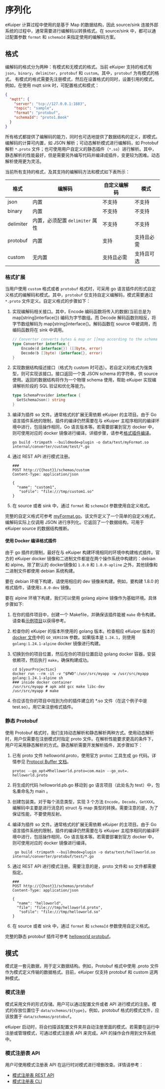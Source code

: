 # 序列化

eKuiper 计算过程中使用的是基于 Map 的数据结构，因此 source/sink 连接外部系统的过程中，通常需要进行编解码以转换格式。在 source/sink 中，都可以通过配置参数 `format` 和 `schemaId` 来指定使用的编解码方案。

## 格式

编解码的格式分为两种：有模式和无模式的格式。当前 eKuiper 支持的格式有 `json`，`binary`，`delimiter`，`protobuf`
和 `custom`。其中，`protobuf` 为有模式的格式。
有模式的格式需要先注册模式，然后在设置格式的同时，设置引用的模式。例如，在使用 mqtt sink 时，可配置格式和模式：

```json
{
  "mqtt": {
    "server": "tcp://127.0.0.1:1883",
    "topic": "sample",
    "format": "protobuf",
    "schemaId": "proto1.Book"
  }
}
```

所有格式都提供了编解码的能力，同时也可选地提供了数据结构的定义，即模式。编解码的计算可内置，如 JSON 解析；可动态解析模式进行编解码，如 Protobuf 解析 `*.proto` 文件；也可使用用户自定义的静态插件（`*.so`）进行解析。其中，静态解析的性能最好，但是需要另外编写代码并编译成插件，变更较为困难。动态解析使用更为灵活。

当前所有支持的格式，及其支持的编解码方法和模式如下表所示：

| 格式        | 编解码                    | 自定义编解码 | 模式    |
|-----------|------------------------|--------|-------|
| json      | 内置                     | 不支持    | 不支持   |
| binary    | 内置                     | 不支持    | 不支持   |
| delimiter | 内置，必须配置 `delimiter` 属性 | 不支持    | 不支持   |
| protobuf  | 内置                     | 支持     | 支持且必需 |
| custom    | 无内置                    | 支持且必需  | 支持且可选 |

### 格式扩展

当用户使用 `custom` 格式或者 `protobuf` 格式时，可采用 go 语言插件的形式自定义格式的编解码和模式。其中，`protobuf` 仅支持自定义编解码，模式需要通过 `*.proto` 文件定义。自定义格式的步骤如下：

1. 实现编解码相关接口。其中，Encode 编码函数将传入的数据(当前总是为 map[string]interface{}) 编码为字节数组。而 Decode 解码函数则相反，将字节数组解码为 map[string]interface{}。解码函数在 source 中被调用，而编码函数将在 sink 中调用。

    ```go
    // Converter converts bytes & map or []map according to the schema
    type Converter interface {
        Encode(d interface{}) ([]byte, error)
        Decode(b []byte) (interface{}, error)
    }
    ```

2. 实现数据结构描述接口（格式为 custom 时可选）。若自定义的格式为强类型，则可实现该接口。接口返回一个类 JSON schema 的字符串，供 source 使用。返回的数据结构将作为一个物理 schema 使用，帮助 eKuiper 实现编译解析阶段的 SQL 验证和优化等能力。

    ```go
    type SchemaProvider interface {
      GetSchemaJson() string
    }
    ```

3. 编译为插件 so 文件。通常格式的扩展无需依赖 eKuiper 的主项目。由于 Go 语言插件系统的限制，插件的编译仍然需要在与 eKuiper 主程序相同的编译环境中进行，包括操作相同，Go 语言版本等。若需要部署到官方 docker 中，则可使用对应的 docker 镜像进行编译。详细步骤，请参考[格式插件编译](#使用-docker-编译格式插件)。

    ```shell
    go build -trimpath --buildmode=plugin -o data/test/myFormat.so internal/converter/custom/test/*.go
    ```

4. 通过 REST API 进行模式注册。

    ```shell
    ###
    POST http://{{host}}/schemas/custom
    Content-Type: application/json
  
    {
      "name": "custom1",
       "soFile": "file:///tmp/custom1.so"
    }
    ```

5. 在 source 或者 sink 中，通过 `format` 和 `schemaId` 参数使用自定义格式。

完整的自定义格式可参考 [myFormat.go](https://github.com/lf-edge/ekuiper/blob/master/internal/converter/custom/test/myformat.go)。该文件定义了一个简单的自定义格式，编解码实际上仅调用 JSON 进行序列化。它返回了一个数据结构，可用于 eKuiper source 的数据结构推断。

#### 使用 Docker 编译格式插件

由于 go 插件的限制，最好在与 eKuiper 构建环境相同的环境中构建格式插件。官方的 eKuiper docker 镜像和二进制文件都是在两个操作系统中构建的：debian 和 alpine。除了默认的 docker镜像如 `1.8.0` 和 `1.8.0-apline` 之外，其他镜像和二进制文件都使用 debian 系统构建。

要在 debian 环境下构建，请使用相应的 dev 镜像来构建。例如，要构建 1.8.0 的格式插件，请使用`1.8.0-dev` 镜像。

要在 alpine 环境下构建，我们可以使用 golang alpine 镜像作为基础环境。具体步骤如下:

1. 在你的插件项目中，创建一个 Makefile，并确保该插件能被 `make` 命令构建。请查看[示例项目](https://github.com/lf-edge/ekuiper/tree/master/internal/converter/custom/test)以获得参考。
2. 检查你的 eKuiper 的版本所使用的 golang 版本。检查相应 eKuiper
   版本的 [docker 文件](https://github.com/lf-edge/ekuiper/blob/master/deploy/docker/Dockerfile)中的 `GO_VERSION`
   参数。如果版本是 `1.24.1`，则使用 `golang:1.24.1-alpine` docker 镜像进行构建。
3. 切换到你的项目位置，然后在你的项目位置启动 golang docker 容器，安装依赖项，然后执行 `make`，确保构建成功。

   ```shell
   cd ${yourProjectLoc}
   docker run --rm -it -v "$PWD":/usr/src/myapp -w /usr/src/myapp golang:1.24.1-alpine sh
   ### inside docker container
   /usr/src/myapp # apk add gcc make libc-dev
   /usr/src/myapp # make
   ```

4. 你应该在你的项目中找到为你的插件建立的 *.so 文件（在这个例子中是 test.so）。用它来注册格式插件。

### 静态 Protobuf

使用 Protobuf 格式时，我们支持动态解析和静态解析两种方式。使用动态解析时，用户仅需要在注册模式时指定 proto 文件。在解析性能要求更高的条件下，用户可采用静态解析的方式。静态解析需要开发解析插件，其步骤如下：

1. 已有 proto 文件 helloworld.proto，使用官方 protoc 工具生成 go 代码。详情参见
 [Protocol Buffer 文档](https://developers.google.com/protocol-buffers/docs/reference/go-generated)。

   ```shell
   protoc --go_opt=Mhelloworld.proto=com.main --go_out=. helloworld.proto
   ```

2. 将生成的代码 helloworld.pb.go 移动到 go 语言项目（此处名为 test）中，包名重命名为 main 。
3. 创建包装类。对于每个消息类型，实现 3 个方法 `Encode`，`Decode`，`GetXXX`。编解码中主要是进行消息的 struct 与 map 类型的转换。需要注意的是，为了保证性能，不要使用反射。
4. 编译为插件 so 文件。通常格式的扩展无需依赖 eKuiper 的主项目。由于 Go 语言插件系统的限制，插件的编译仍然需要在与 eKuiper 主程序相同的编译环境中进行，包括操作相同，Go 语言版本等。若需要部署到官方 docker 中，则可使用对应的 docker 镜像进行编译。

   ```shell
    go build -trimpath --buildmode=plugin -o data/test/helloworld.so internal/converter/protobuf/test/*.go
   ```

5. 通过 REST API 进行模式注册。需要注意的是，proto 文件和 so 文件都需要指定。

    ```shell
    ###
    POST http://{{host}}/schemas/protobuf
    Content-Type: application/json
  
    {
      "name": "helloworld",
      "file": "file:///tmp/helloworld.proto",
       "soFile": "file:///tmp/helloworld.so"
    }
    ```

6. 在 source 或者 sink 中，通过 `format` 和 `schemaId` 参数使用自定义格式。

完整的静态 protobuf 插件可参考 [helloworld protobuf](https://github.com/lf-edge/ekuiper/tree/master/internal/converter/protobuf/test)。

## 模式

模式是一套元数据，用于定义数据结构。例如，Protobuf 格式中使用 .proto 文件作为模式定义传输的数据格式。目前，eKuiper 仅支持 protobuf 和 custom 这两种模式。

### 模式注册

模式采用文件的形式存储。用户可以通过配置文件或者 API 进行模式的注册。模式的存放位置位于 `data/schemas/${type}`。例如，protobuf 格式的模式文件，应该放置于 `data/schemas/protobuf`。

eKuiper 启动时，将会扫描该配置文件夹并自动注册里面的模式。若需要在运行中注册或管理模式，可通过模式注册表 API 来完成。API 的操作会作用到文件系统中。

### 模式注册表 API

用户可使用模式注册表 API 在运行时对模式进行增删改查。详情请参考：

- [模式注册表 REST API](../../api/restapi/schemas.md)
- [模式注册表 CLI](../../api/cli/schemas.md)
